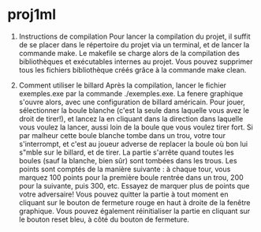 proj1ml
=======

1. Instructions de compilation
	Pour lancer la compilation du projet, il suffit de se placer dans le répertoire du projet via un terminal, et de lancer la commande make. Le makefile se charge alors de la compilation des bibliothèques et exécutables internes au projet.
Vous pouvez supprimer tous les fichiers bibliothèque créés grâce à la commande make clean.

2. Comment utiliser le billard
	Après la compilation, lancer le fichier exemples.exe par la commande ./exemples.exe. La fenere graphique s'ouvre alors, avec une configuration de billard américain. Pour jouer, sélectionner la boule blanche (c'est la seule dans laquelle vous avez le droit de tirer!), et lancez la en cliquant dans la direction dans laquelle vous voulez la lancer, aussi loin de la boule que vous voulez tirer fort. Si par malheur cette boule blanche tombe dans un trou, votre tour s'interrompt, et c'est au joueur adverse de replacer la boule où bon lui s"mble	 sur le billard, et de tirer. La partie s'arrête quand toutes les boules (sauf la blanche, bien sûr) sont tombées dans les trous.
Les points sont comptés de la manière suivante : à chaque tour, vous marquez 100 points pour la première boule rentrée dans un trou, 200 pour la suivante, puis 300, etc. Essayez de marquer plus de points que votre adversaire!
Vous pouvez quitter la partie à tout moment en cliquant sur le bouton de fermeture rouge en haut à droite de la fenêtre graphique.
Vous pouvez également réinitialiser la partie en cliquant sur le bouton reset bleu, à côté du bouton de fermeture.
